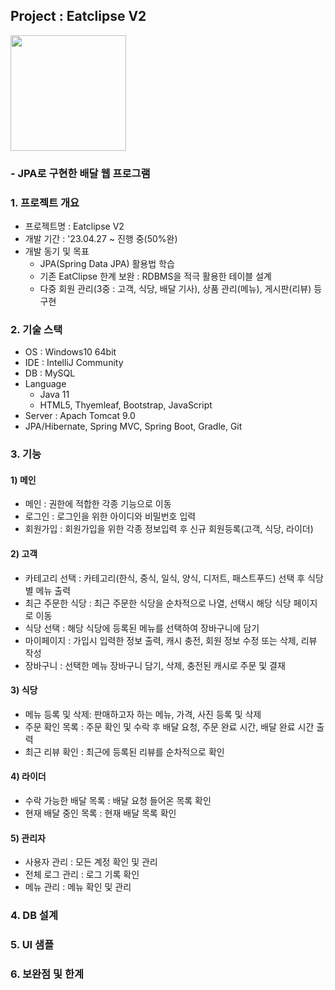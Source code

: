 ## Project : Eatclipse V2
<img src="https://user-images.githubusercontent.com/96553431/235356279-c128cadd-19ac-4d6d-977e-ea51b956f23c.png" width="185"><br>
### - JPA로 구현한 배달 웹 프로그램


### 1. 프로젝트 개요
- 프로젝트명 : Eatclipse V2
- 개발 기간 : '23.04.27 ~ 진행 중(50%완)
- 개발 동기 및 목표
    - JPA(Spring Data JPA) 활용법 학습
    - 기존 EatClipse 한계 보완 : RDBMS을 적극 활용한 테이블 설계
    - 다중 회원 관리(3중 : 고객, 식당, 배달 기사), 상품 관리(메뉴), 게시판(리뷰) 등 구현

### 2. 기술 스택
- OS : Windows10 64bit
- IDE : IntelliJ Community
- DB : MySQL
- Language
  - Java 11
  - HTML5, Thyemleaf, Bootstrap, JavaScript
- Server : Apach Tomcat 9.0
- JPA/Hibernate, Spring MVC, Spring Boot, Gradle, Git

### 3. 기능

#### 1) 메인
- 메인 : 권한에 적합한 각종 기능으로 이동
- 로그인 : 로그인을 위한 아이디와 비밀번호 입력
- 회원가입 : 회원가입을 위한 각종 정보입력 후 신규 회원등록(고객, 식당, 라이더)


#### 2) 고객

- 카테고리 선택 : 카테고리(한식, 중식, 일식, 양식, 디저트, 패스트푸드) 선택 후 식당별 메뉴 출력
- 최근 주문한 식당 : 최근 주문한 식당을 순차적으로 나열, 선택시 해당 식당 페이지로 이동
- 식당 선택 : 해당 식당에 등록된 메뉴를 선택하여 장바구니에 담기
- 마이페이지 : 가입시 입력한 정보 출력, 캐시 충전, 회원 정보 수정 또는 삭제, 리뷰 작성
- 장바구니 : 선택한 메뉴 장바구니 담기, 삭제, 충전된 캐시로 주문 및 결재

#### 3) 식당
- 메뉴 등록 및 삭제: 판매하고자 하는 메뉴, 가격, 사진 등록 및 삭제
- 주문 확인 목록 : 주문 확인 및 수락 후 배달 요청, 주문 완료 시간, 배달 완료 시간 출력
- 최근 리뷰 확인 : 최근에 등록된 리뷰를 순차적으로 확인

#### 4) 라이더
- 수락 가능한 배달 목록 : 배달 요청 들어온 목록 확인
- 현재 배달 중인 목록 : 현재 배달 목록 확인

#### 5) 관리자
- 사용자 관리 : 모든 계정 확인 및 관리
- 전체 로그 관리 : 로그 기록 확인
- 메뉴 관리 : 메뉴 확인 및 관리

### 4. DB 설계

### 5. UI 샘플

### 6. 보완점 및 한계



